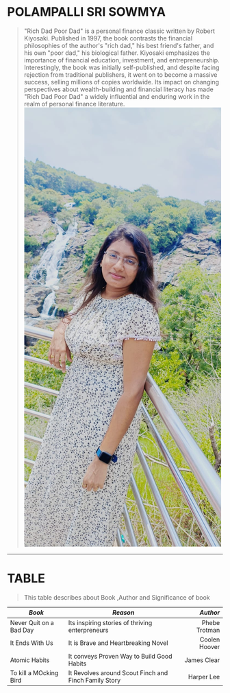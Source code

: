 # POLAMPALLI SRI SOWMYA
>"Rich Dad Poor Dad" is a personal finance classic written by Robert Kiyosaki. Published in 1997, the book contrasts the financial philosophies of the author's "rich dad," his best friend's father, and his own "poor dad," his biological father. Kiyosaki emphasizes the importance of financial education, investment, and entrepreneurship. Interestingly, the book was initially self-published, and despite facing rejection from traditional publishers, it went on to become a massive success, selling millions of copies worldwide. Its impact on changing perspectives about wealth-building and financial literacy has made "Rich Dad Poor Dad" a widely influential and enduring work in the realm of personal finance literature.
![Sowmya](IMAGE.jpeg)

***

# TABLE
>This table describes about Book ,Author and Significance of book<br>

| *Book* | *Reason* | *Author* |
| --- | --- | ---: |
| Never Quit on a Bad Day | Its inspiring stories of thriving enterpreneurs | Phebe Trotman |
| It Ends With Us | It is Brave and Heartbreaking Novel | Coolen Hoover |
| Atomic Habits| It conveys Proven Way to Build Good Habits | James Clear |
| To kill a MOcking Bird | It Revolves around Scout Finch and Finch Family Story | Harper Lee|
